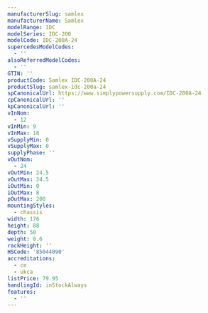 ```yaml
---
manufacturerSlug: samlex
manufacturerName: Samlex
modelRange: IDC
modelSeries: IDC-200
modelCode: IDC-200A-24
supercedesModelCodes:
  - ''
alsoReferredModelCodes:
  - ''
GTIN: ''
productCode: Samlex IDC-200A-24
productSlug: samlex-idc-200a-24
spCanonicalUrl: https://www.simplypowersupply.com/IDC-200A-24
cpCanonicalUrl: ''
kpCanonicalUrl: ''
vInNom:
  - 12
vInMin: 9
vInMax: 18
vSupplyMin: 0
vSupplyMax: 0
supplyPhase: ''
vOutNom:
  - 24
vOutMin: 24.5
vOutMax: 24.5
iOutMin: 0
iOutMax: 8
pOutMax: 200
mountingStyles:
  - chassis
width: 176
height: 88
depth: 50
weight: 0.6
rackHeight: ''
HSCode: '85044090'
accreditations:
  - ce
  - ukca
listPrice: 79.95
handlingId: inStockAlways
features:
  - ''
---
```

